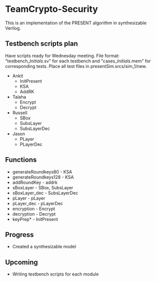 # TeamCrypto-Security
This is an implementation of the PRESENT algorithm in synthesizable Verilog.

## Testbench scripts plan
Have scripts ready for Wednesday meeting. File format: "testbench_*Initials*.sv" for each testbench and "cases_*Initials*.mem" for corresponding tests. Place all test files in presentSim.srcs/sim_1/new.
* Ankit
  * InitPresent
  * KSA
  * AddRK
* Talaha 
  * Encrypt
  * Decrypt
* Russell
  * SBox
  * SubsLayer
  * SubsLayerDec
* Jason
  * PLayer
  * PLayerDec

## Functions
* generateRoundkeys80 - KSA
* generateRoundkeys128 - KSA
* addRoundKey - addrk
* sBoxLayer - SBox, SubsLayer
* sBoxLayer_dec - SubsLayerDec
* pLayer - pLayer
* pLayer_dec - pLayerDec
* encryption - Encrypt
* decryption - Decrypt
* keyPrep* - InitPresent

## Progress
* Created a synthesizable model

## Upcoming
* Writing testbench scripts for each module
  